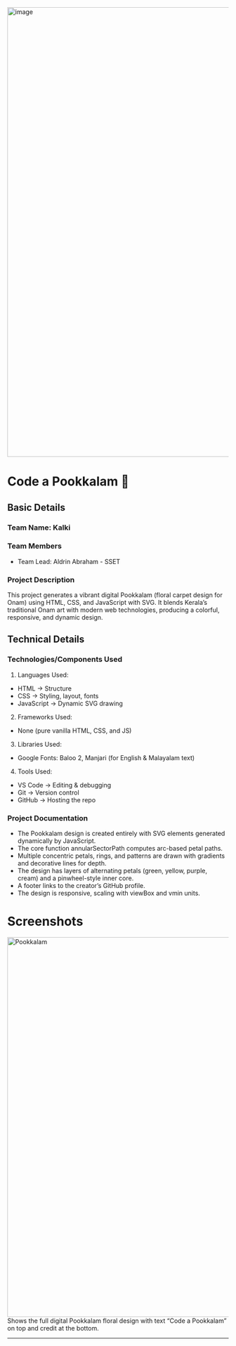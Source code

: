 <img width="2048" height="1024" alt="image" src="https://github.com/user-attachments/assets/b30d4cbf-46ff-4bb1-ab85-def11e5896ab" />

# Code a Pookkalam 🎯

## Basic Details
### Team Name: Kalki
### Team Members
- Team Lead: Aldrin Abraham - SSET

### Project Description
This project generates a vibrant digital Pookkalam (floral carpet design for Onam) using HTML, CSS, and JavaScript with SVG.
It blends Kerala’s traditional Onam art with modern web technologies, producing a colorful, responsive, and dynamic design.

## Technical Details
### Technologies/Components Used
1. Languages Used:
* HTML → Structure
* CSS → Styling, layout, fonts
* JavaScript → Dynamic SVG drawing

2. Frameworks Used:
* None (pure vanilla HTML, CSS, and JS)

3. Libraries Used:
* Google Fonts: Baloo 2, Manjari (for English & Malayalam text)

4. Tools Used:
* VS Code → Editing & debugging
* Git → Version control
* GitHub → Hosting the repo

### Project Documentation
* The Pookkalam design is created entirely with SVG elements generated dynamically by JavaScript.
* The core function annularSectorPath computes arc-based petal paths.
* Multiple concentric petals, rings, and patterns are drawn with gradients and decorative lines for depth.
* The design has layers of alternating petals (green, yellow, purple, cream) and a pinwheel-style inner core.
* A footer links to the creator’s GitHub profile.
* The design is responsive, scaling with viewBox and vmin units.

# Screenshots 

<img width="1919" height="865" alt="Pookkalam" src="https://github.com/user-attachments/assets/e00aee2f-69f0-45b4-ae53-ff351496386a" />
Shows the full digital Pookkalam floral design with text “Code a Pookkalam” on top and credit at the bottom.

---
